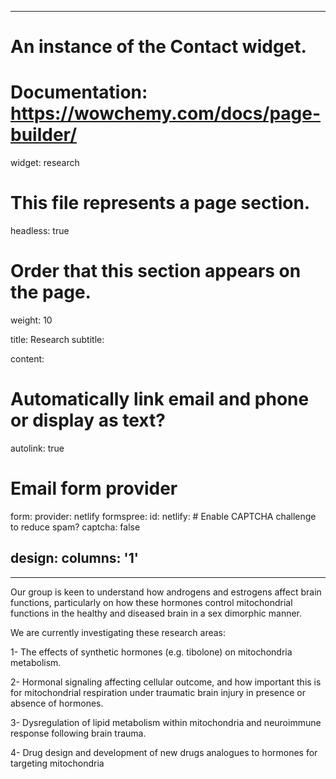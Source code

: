 

---
# An instance of the Contact widget.
# Documentation: https://wowchemy.com/docs/page-builder/
widget: research

# This file represents a page section.
headless: true

# Order that this section appears on the page.
weight: 10

title: Research
subtitle:

content:
  # Automatically link email and phone or display as text?
  autolink: true
  
  # Email form provider
  form:
    provider: netlify
    formspree:
      id:
    netlify:
      # Enable CAPTCHA challenge to reduce spam?
      captcha: false

design:
  columns: '1'
---

---

Our group is keen to understand how androgens and estrogens affect brain functions, particularly on how these hormones control mitochondrial functions in the healthy and diseased brain in a sex dimorphic manner. 

We are currently investigating these research areas:

1- The effects of synthetic hormones (e.g. tibolone) on mitochondria metabolism.

2- Hormonal signaling affecting cellular outcome, and how important this is for mitochondrial respiration under traumatic brain injury in presence or absence of hormones.

3- Dysregulation of lipid metabolism within mitochondria and neuroimmune response following brain trauma.

4- Drug design and development of new drugs analogues to hormones for targeting mitochondria